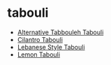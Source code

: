 # tabouli

 * [Alternative Tabbouleh Tabouli](../../index/a/alternative-tabbouleh-tabouli.json)
 * [Cilantro Tabouli](../../index/c/cilantro-tabouli.json)
 * [Lebanese Style Tabouli](../../index/l/lebanese-style-tabouli.json)
 * [Lemon Tabouli](../../index/l/lemon-tabouli.json)
